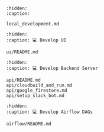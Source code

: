 ```{include} README.md
```

```{toctree}
:hidden:
:caption:

local_development.md
```


```{toctree}
:hidden:
:caption: 💻 Develop UI

ui/README.md
```

```{toctree}
:hidden:
:caption: 💻 Develop Backend Server

api/README.md
api/cloudbuild_and_run.md
api/google_firestore.md
api/setup_slack_bot.md
```

```{toctree}
:hidden:
:caption: 💻 Develop Airflow DAGs

airflow/README.md
```

